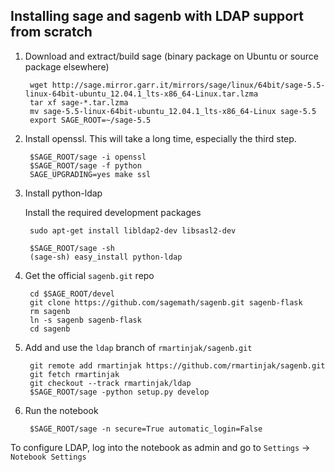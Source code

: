 Installing sage and sagenb with LDAP support from scratch
---------------------------------------------------------

1. Download and extract/build sage (binary package on Ubuntu or source package elsewhere)

		wget http://sage.mirror.garr.it/mirrors/sage/linux/64bit/sage-5.5-linux-64bit-ubuntu_12.04.1_lts-x86_64-Linux.tar.lzma
		tar xf sage-*.tar.lzma
		mv sage-5.5-linux-64bit-ubuntu_12.04.1_lts-x86_64-Linux sage-5.5
		export SAGE_ROOT=~/sage-5.5

1. Install openssl. This will take a long time, especially the third step.

		$SAGE_ROOT/sage -i openssl
		$SAGE_ROOT/sage -f python
		SAGE_UPGRADING=yes make ssl


1. Install python-ldap

	Install the required development packages

		sudo apt-get install libldap2-dev libsasl2-dev

		$SAGE_ROOT/sage -sh
		(sage-sh) easy_install python-ldap


1. Get the official `sagenb.git` repo

		cd $SAGE_ROOT/devel
		git clone https://github.com/sagemath/sagenb.git sagenb-flask
		rm sagenb
		ln -s sagenb sagenb-flask
		cd sagenb

1. Add and use the `ldap` branch of `rmartinjak/sagenb.git`

		git remote add rmartinjak https://github.com/rmartinjak/sagenb.git
		git fetch rmartinjak
		git checkout --track rmartinjak/ldap
		$SAGE_ROOT/sage -python setup.py develop

1. Run the notebook
		
		$SAGE_ROOT/sage -n secure=True automatic_login=False


To configure LDAP, log into the notebook as admin and go to
`Settings` -> `Notebook Settings`
